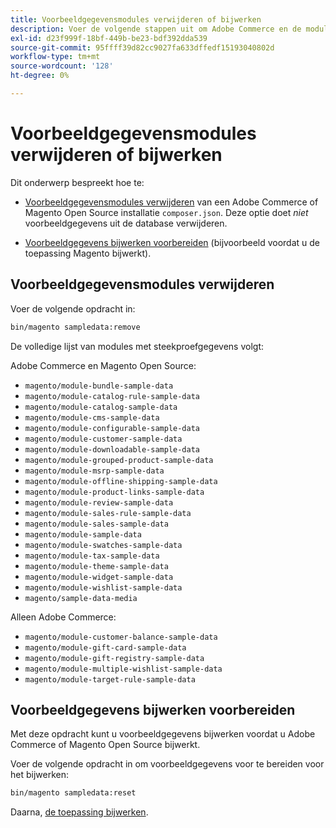 ```yaml
---
title: Voorbeeldgegevensmodules verwijderen of bijwerken
description: Voer de volgende stappen uit om Adobe Commerce en de modules met voorbeeldgegevens van de Magento Open Source te beheren.
exl-id: d23f999f-18bf-449b-be23-bdf392dda539
source-git-commit: 95ffff39d82cc9027fa633dffedf15193040802d
workflow-type: tm+mt
source-wordcount: '128'
ht-degree: 0%

---
```


# Voorbeeldgegevensmodules verwijderen of bijwerken

Dit onderwerp bespreekt hoe te:

* [Voorbeeldgegevensmodules verwijderen](#remove-sample-data-modules) van een Adobe Commerce of Magento Open Source installatie `composer.json`. Deze optie doet *niet* voorbeeldgegevens uit de database verwijderen.

* [Voorbeeldgegevens bijwerken voorbereiden](#prepare-to-update-sample-data) (bijvoorbeeld voordat u de toepassing Magento bijwerkt).

## Voorbeeldgegevensmodules verwijderen

Voer de volgende opdracht in:

```bash
bin/magento sampledata:remove
```

De volledige lijst van modules met steekproefgegevens volgt:

Adobe Commerce en Magento Open Source:

* `magento/module-bundle-sample-data`
* `magento/module-catalog-rule-sample-data`
* `magento/module-catalog-sample-data`
* `magento/module-cms-sample-data`
* `magento/module-configurable-sample-data`
* `magento/module-customer-sample-data`
* `magento/module-downloadable-sample-data`
* `magento/module-grouped-product-sample-data`
* `magento/module-msrp-sample-data`
* `magento/module-offline-shipping-sample-data`
* `magento/module-product-links-sample-data`
* `magento/module-review-sample-data`
* `magento/module-sales-rule-sample-data`
* `magento/module-sales-sample-data`
* `magento/module-sample-data`
* `magento/module-swatches-sample-data`
* `magento/module-tax-sample-data`
* `magento/module-theme-sample-data`
* `magento/module-widget-sample-data`
* `magento/module-wishlist-sample-data`
* `magento/sample-data-media`

Alleen Adobe Commerce:

* `magento/module-customer-balance-sample-data`
* `magento/module-gift-card-sample-data`
* `magento/module-gift-registry-sample-data`
* `magento/module-multiple-wishlist-sample-data`
* `magento/module-target-rule-sample-data`

## Voorbeeldgegevens bijwerken voorbereiden

Met deze opdracht kunt u voorbeeldgegevens bijwerken voordat u Adobe Commerce of Magento Open Source bijwerkt.

Voer de volgende opdracht in om voorbeeldgegevens voor te bereiden voor het bijwerken:

```bash
bin/magento sampledata:reset
```

Daarna, [de toepassing bijwerken](../tutorials/uninstall.md#update-the-application).
